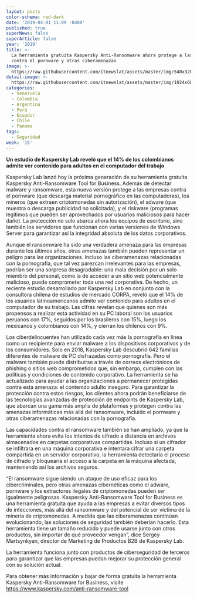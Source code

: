 ```yaml
---
layout: posts
color-schema: red-dark
date: '2019-04-01 11:09 -0400'
published: true
superNews: false
superArticle: false
year: '2019'
title: >-
  La herramienta gratuita Kaspersky Anti-Ransomware ahora protege a las empresas
  contra el pornware y otras ciberamenazas 
image: >-
  https://raw.githubusercontent.com/itnewslat/assets/master/img/540x320/Kaspersky-malware-p.jpg
detail-image: >-
  https://raw.githubusercontent.com/itnewslat/assets/master/img/1024x680/Kaspersky-malware-g.jpg
categories:
  - Venezuela
  - Colombia
  - Argentina
  - Perú
  - Ecuador
  - Chile
  - Panama
tags:
  - Seguridad
week: '15'
---
```

**Un estudio de Kaspersky Lab reveló que el 14% de los colombianos admite ver contenido para adultos en el computador del trabajo**    

Kaspersky Lab lanzó hoy la próxima generación de su herramienta gratuita Kaspersky Anti-Ransomware Tool for Business. Además de detectar malware y ransomware, esta nueva versión protege a las empresas contra el pornware (que descarga material pornográfico en las computadoras), los mineros (que extraen criptomonedas sin autorización), el adware (que muestra o descarga publicidad no solicitada), y el riskware (programas legítimos que pueden ser aprovechados por usuarios maliciosos para hacer daño). La protección no solo abarca ahora los equipos de escritorio, sino también los servidores que funcionan con varias versiones de Windows Server para garantizar así la integridad absoluta de los datos corporativos.

Aunque el ransomware ha sido una verdadera amenaza para las empresas durante los últimos años, otras amenazas también pueden representar un peligro para las organizaciones. Incluso las ciberamenazas relacionadas con la pornografía, que tal vez parezcan irrelevantes para las empresas, podrían ser una sorpresa desagradable: una mala decisión por un solo miembro del personal, como la de acceder a un sitio web potencialmente malicioso, puede comprometer toda una red corporativa. De hecho, un reciente estudio desarrollado por Kaspersky Lab en conjunto con la consultora chilena de estudios de mercado CORPA, reveló que el 14% de los usuarios latinoamericanos admite ver contenido para adultos en el computador de su trabajo. Las cifras revelan que quienes son más propensos a realizar esta actividad en su PC laboral son los usuarios peruanos con 17%, seguidos por los brasileros con 15%, luego los mexicanos y colombianos con 14%, y cierran los chilenos con 9%.

Los ciberdelincuentes han utilizado cada vez más la pornografía en línea como un recipiente para enviar malware a los dispositivos corporativos y de los consumidores. Solo en 2018, Kaspersky Lab descubrió 642 familias diferentes de malware de PC disfrazadas como pornografía. Pero el malware también puede distribuirse a través de correos electrónicos de phishing o sitios web comprometidos que, sin embargo, cumplen con las políticas y condiciones de contenido corporativo. La herramienta se ha actualizado para ayudar a las organizaciones a permanecer protegidas contra esta amenaza: el contenido adulto inseguro. Para garantizar la protección contra estos riesgos, los clientes ahora podrán beneficiarse de las tecnologías avanzadas de protección de endpoints de Kaspersky Lab, que abarcan una gama más amplia de plataformas y protegen contra las amenazas informáticas más allá del ransomware, incluido el pornware y otras ciberamenazas relacionadas con la pornografía.

Las capacidades contra el ransomware también se han ampliado, ya que la herramienta ahora evita los intentos de cifrado a distancia en archivos almacenados en carpetas corporativas compartidas. Incluso si un cifrador se infiltrara en una máquina corporativa e intentara cifrar una carpeta compartida en un servidor corporativo, la herramienta detectaría el proceso de cifrado y bloquearía el acceso a la carpeta en la máquina afectada, manteniendo así los archivos seguros.

“El ransomware sigue siendo un ataque de uso eficaz para los cibercriminales, pero otras amenazas cibernéticas como el adware, pornware y los extractores ilegales de criptomonedas pueden ser igualmente peligrosas. Kaspersky Anti-Ransomware Tool for Business es una herramienta gratuita que ayuda a las empresas a evitar diversos tipos de infecciones, más allá del ransomware y del potencial de ser víctima de la minería de criptomonedas. A medida que las ciberamenazas continúan evolucionando, las soluciones de seguridad también deberían hacerlo. Esta herramienta tiene un tamaño reducido y puede usarse junto con otros productos, sin importar de qué proveedor vengan”, dice Sergey Martsynkyan, director de Marketing de Productos B2B de Kaspersky Lab.

La herramienta funciona junto con productos de ciberseguridad de terceros para garantizar que las empresas puedan mejorar su protección general con su solución actual. 

Para obtener más información y bajar de forma gratuita la herramienta Kaspersky Anti-Ransomware for Business, visite https://www.kaspersky.com/anti-ransomware-tool